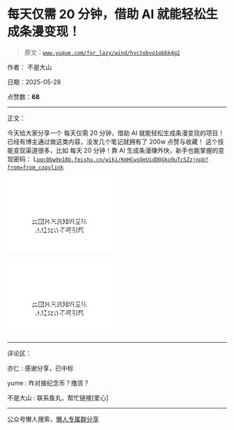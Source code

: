 # 每天仅需 20 分钟，借助 AI 就能轻松生成条漫变现！

> 原文：[`www.yuque.com/for_lazy/wind/hvctebvo1obbk4g2`](https://www.yuque.com/for_lazy/wind/hvctebvo1obbk4g2)

作者： 不是大山

日期：2025-05-28

点赞数：**68**

* * *

正文：

今天给大家分享一个 每天仅需 20 分钟，借助 AI 就能轻松生成条漫变现的项目！ 已经有博主通过做这类内容，没发几个笔记就拥有了 200w 点赞与收藏！
这个技能变现渠道很多，比如 每天 20 分钟！靠 AI 生成条漫赚外快，新手也能掌握的变现密码：
L[`pqc0bw9p18b.feishu.cn/wiki/KmHCwsOeUidDQGko9uTcSZzjnpb?from=from_copylink`](https://pqc0bw9p18b.feishu.cn/wiki/KmHCwsOeUidDQGko9uTcSZzjnpb?from=from_copylink)

![](img/e79823471614e8ea3f9565e6937f195e.png "None")

![](img/1ef40eb167f1efd45ee57761790f4226.png "None")

* * *

评论区：

亦仁 : 感谢分享，已中标

yume : 咋对接纪念币？撸货？

不是大山 : 联系鱼丸，帮忙链接[爱心]

* * *

公众号懒人搜索，[懒人专属群分享](https://lazybook.fun/#/blog/group)